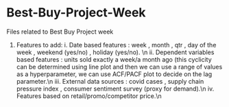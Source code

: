 # Best-Buy-Project-Week
Files related to Best Buy Project week


1. Features to add:
   i. Date based features : week , month , qtr , day of the week , weekend (yes/no) , holiday (yes/no). \n
   ii. Dependent variables based features : units sold exactly a week/a month ago (this cyclicity can be determined using line plot and then we can use a range of values as a hyperparameter, we can use ACF/PACF plot to decide on the lag parameter.\n
   iii. External data sources : covid cases , supply chain pressure index , consumer sentiment survey (proxy for demand).\n
   iv. Features based on retail/promo/competitor price.\n
   
